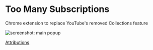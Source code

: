 Too Many Subscriptions
====

Chrome extension to replace YouTube's removed Collections feature

![screenshot: main popup](https://sarabine.com/i/toomanysubscriptions-screenshot.png)

[Attributions](ATTRIBUTIONS.md)
